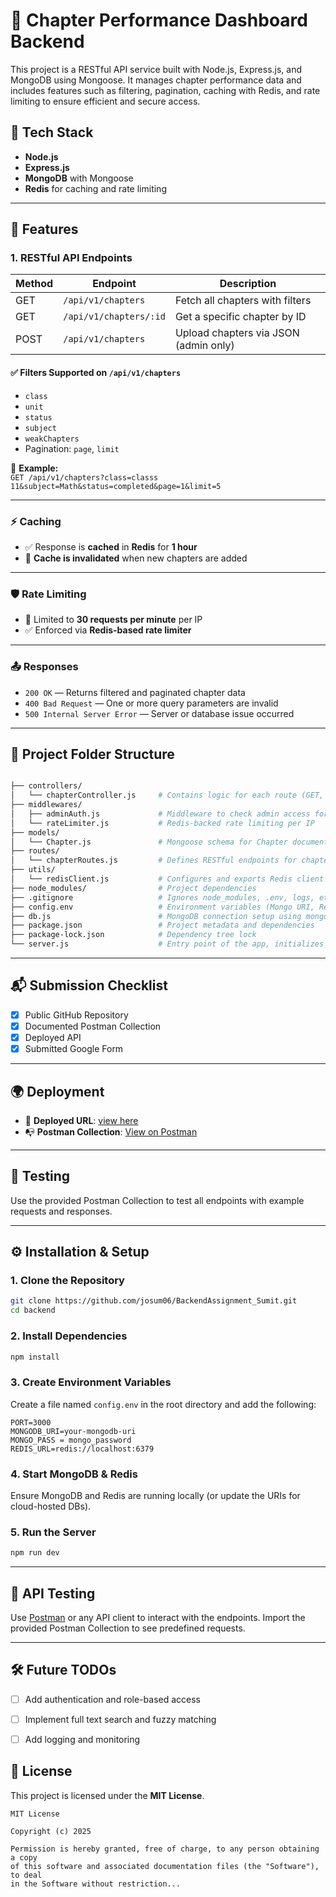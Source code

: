 # 📘 Chapter Performance Dashboard Backend 

This project is a RESTful API service built with Node.js, Express.js, and MongoDB using Mongoose. It manages chapter performance data and includes features such as filtering, pagination, caching with Redis, and rate limiting to ensure efficient and secure access.

## 🔧 Tech Stack

- **Node.js**
- **Express.js**
- **MongoDB** with Mongoose
- **Redis** for caching and rate limiting

---

## 🚀 Features

### 1. RESTful API Endpoints

| Method | Endpoint                   | Description                            |
|--------|----------------------------|----------------------------------------|
| GET    | `/api/v1/chapters`         | Fetch all chapters with filters        |
| GET    | `/api/v1/chapters/:id`     | Get a specific chapter by ID           |
| POST   | `/api/v1/chapters`         | Upload chapters via JSON (admin only)  |

#### ✅ Filters Supported on `/api/v1/chapters`
- `class`
- `unit`
- `status`
- `subject`
- `weakChapters`
- Pagination: `page`, `limit`

📌 **Example:**  
`GET /api/v1/chapters?class=classs 11&subject=Math&status=completed&page=1&limit=5`

---

### ⚡️ Caching

- ✅ Response is **cached** in **Redis** for **1 hour**
- 🔄 **Cache is invalidated** when new chapters are added

---

### 🛡️ Rate Limiting

- 🚫 Limited to **30 requests per minute** per IP
- ✅ Enforced via **Redis-based rate limiter**

---

### 📤 Responses

- `200 OK` — Returns filtered and paginated chapter data  
- `400 Bad Request` — One or more query parameters are invalid  
- `500 Internal Server Error` — Server or database issue occurred

---

## 📁 Project Folder Structure

```bash

├── controllers/
│   └── chapterController.js     # Contains logic for each route (GET, POST, etc.)
├── middlewares/
│   ├── adminAuth.js             # Middleware to check admin access for uploading
│   └── rateLimiter.js           # Redis-backed rate limiting per IP
├── models/
│   └── Chapter.js               # Mongoose schema for Chapter documents
├── routes/
│   └── chapterRoutes.js         # Defines RESTful endpoints for chapters
├── utils/
│   └── redisClient.js           # Configures and exports Redis client
├── node_modules/                # Project dependencies
├── .gitignore                   # Ignores node_modules, .env, logs, etc.
├── config.env                   # Environment variables (Mongo URI, Redis URL, etc.)
├── db.js                        # MongoDB connection setup using mongoose
├── package.json                 # Project metadata and dependencies
├── package-lock.json            # Dependency tree lock
└── server.js                    # Entry point of the app, initializes server and routes
```

---

## 📬 Submission Checklist

- [x] Public GitHub Repository
- [x] Documented Postman Collection
- [x] Deployed API
- [x] Submitted Google Form

---

## 🌍 Deployment

- 🔗 **Deployed URL**: [view here](https://backendassignment-sumit.onrender.com)  
- 📭 **Postman Collection**: [View on Postman](https://documenter.getpostman.com/view/39896458/2sB2x2KZYp)

---


## 🧪 Testing

Use the provided Postman Collection to test all endpoints with example requests and responses.

---


## ⚙️ Installation & Setup

### 1. Clone the Repository

```bash
git clone https://github.com/josum06/BackendAssignment_Sumit.git
cd backend
```

### 2. Install Dependencies

```bash
npm install
```

### 3. Create Environment Variables

Create a file named `config.env` in the root directory and add the following:

```env
PORT=3000
MONGODB_URI=your-mongodb-uri
MONGO_PASS = mongo_password
REDIS_URL=redis://localhost:6379

```

### 4. Start MongoDB & Redis

Ensure MongoDB and Redis are running locally (or update the URIs for cloud-hosted DBs).

### 5. Run the Server

```bash
npm run dev
```

---

## 📮 API Testing

Use [Postman](https://www.postman.com/) or any API client to interact with the endpoints. Import the provided Postman Collection to see predefined requests.

---

## 🛠️ Future TODOs

- [ ] Add authentication and role-based access
- [ ] Implement full text search and fuzzy matching
- [ ] Add logging and monitoring


## 📝 License

This project is licensed under the **MIT License**.

```
MIT License

Copyright (c) 2025

Permission is hereby granted, free of charge, to any person obtaining a copy
of this software and associated documentation files (the "Software"), to deal
in the Software without restriction...
```
